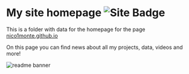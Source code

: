 # My site homepage <img alt="Site Badge" src="./data_src/badge_site.svg"/>

This is a folder with data for the homepage for the page [nico1monte.github.io](https://nico1monte.github.io)

On this page you can find news about all my projects, data, videos and more!

![readme banner](./data_src/banner.png)
